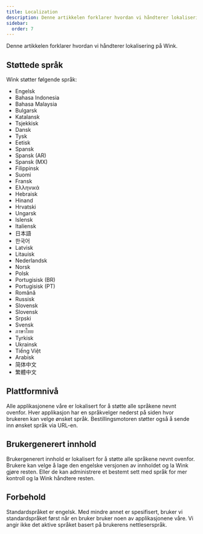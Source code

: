 ```yaml
---
title: Localization
description: Denne artikkelen forklarer hvordan vi håndterer lokalisering på Wink.
sidebar:
  order: 7
---
```

Denne artikkelen forklarer hvordan vi håndterer lokalisering på Wink.

## Støttede språk

Wink støtter følgende språk:

* Engelsk
* Bahasa Indonesia
* Bahasa Malaysia
* Bulgarsk
* Katalansk
* Tsjekkisk
* Dansk
* Tysk
* Eetisk
* Spansk
* Spansk (AR)
* Spansk (MX)
* Filippinsk
* Suomi
* Fransk
* Ελληνικά
* Hebraisk
* Hinand
* Hrvatski
* Ungarsk
* Islensk
* Italiensk
* 日本語
* 한국어
* Latvisk
* Litauisk
* Nederlandsk
* Norsk
* Polsk
* Portugisisk (BR)
* Portugisisk (PT)
* Română
* Russisk
* Slovensk
* Slovensk
* Srpski
* Svensk
* ภาษาไทย
* Tyrkisk
* Ukrainsk
* Tiếng Việt
* Arabisk
* 简体中文
* 繁體中文

## Plattformnivå

Alle applikasjonene våre er lokalisert for å støtte alle språkene nevnt ovenfor. Hver applikasjon har en språkvelger nederst på siden hvor brukeren kan velge ønsket språk. Bestillingsmotoren støtter også å sende inn ønsket språk via URL-en.

## Brukergenerert innhold

Brukergenerert innhold er lokalisert for å støtte alle språkene nevnt ovenfor. Brukere kan velge å lage den engelske versjonen av innholdet og la Wink gjøre resten. Eller de kan administrere et bestemt sett med språk for mer kontroll og la Wink håndtere resten.

## Forbehold

Standardspråket er engelsk. Med mindre annet er spesifisert, bruker vi standardspråket først når en bruker bruker noen av applikasjonene våre. Vi angir ikke det aktive språket basert på brukerens nettleserspråk.


